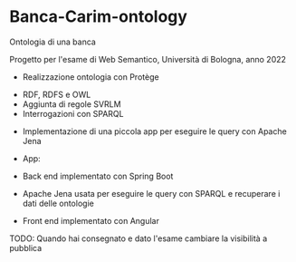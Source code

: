 # Banca-Carim-ontology
Ontologia di una banca

Progetto per l'esame di Web Semantico, Università di Bologna, anno 2022

- Realizzazione ontologia con Protège

* RDF, RDFS e OWL
* Aggiunta di regole SVRLM
* Interrogazioni con SPARQL

- Implementazione di una piccola app per eseguire le query con Apache Jena
* App:

* Back end implementato con Spring Boot
* Apache Jena usata per eseguire le query con SPARQL e recuperare i dati delle ontologie
* Front end implementato con Angular

TODO: Quando hai consegnato e dato l'esame cambiare la visibilità a pubblica
